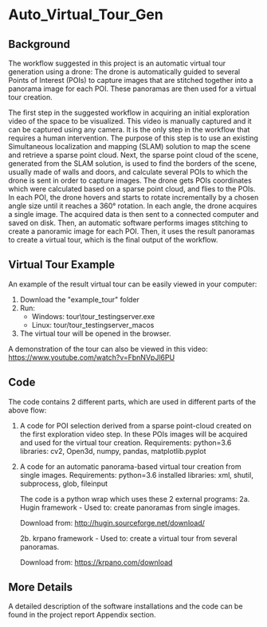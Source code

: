 # Auto_Virtual_Tour_Gen

## Background
The workflow suggested in this project is an automatic virtual tour generation using a drone:
The drone is automatically guided to several Points of Interest (POIs) to capture images that are stitched together into 
a panorama image for each POI. These panoramas are then used for a virtual tour creation.

The first step in the suggested workflow in acquiring an initial exploration video of the space to be visualized.
This video is manually captured and it can be captured using any camera. It is the only step in the workflow that 
requires a human intervention. The purpose of this step is to use an existing Simultaneous localization and mapping (SLAM)
solution to map the scene and retrieve a sparse point cloud.
Next, the sparse point cloud of the scene, generated from the SLAM solution, is used to find the borders of the scene, 
usually made of walls and doors, and calculate several POIs to which the drone is sent in order to capture images.
The drone gets POIs coordinates which were calculated based on a sparse point cloud, and flies to the POIs.
In each POI, the drone hovers and starts to rotate incrementally by a chosen angle size until it reaches a 360° rotation.
In each angle, the drone acquires a single image. The acquired data is then sent to a connected computer and saved on disk.
Then, an automatic software performs images stitching to create a panoramic image for each POI.
Then, it uses the result panoramas to create a virtual tour, which is the final output of the workflow.


## Virtual Tour Example
An example of the result virtual tour can be easily viewed in your computer:
1. Download the "example_tour" folder
2. Run:
    - Windows: tour\tour_testingserver.exe
    - Linux: tour/tour_testingserver_macos
3. The virtual tour will be opened in the browser.


A demonstration of the tour can also be viewed in this video:
https://www.youtube.com/watch?v=FbnNVpJl6PU

## Code
The code contains 2 different parts, which are used in different parts of the above flow:

1. A code for POI selection derived from a sparse point-cloud created on the first exploration video step.
    In these POIs images will be acquired and used for the virtual tour creation.
    Requirements:
    python=3.6
    libraries: cv2, Open3d, numpy, pandas, matplotlib.pyplot


2. A code for an automatic panorama-based virtual tour creation from single images.
    Requirements:
    python=3.6
    installed libraries: xml, shutil, subprocess, glob, fileinput

    The code is a python wrap which uses these 2 external programs:
    2a. Hugin framework - Used to: create panoramas from single images.
    
    Download from: 
    http://hugin.sourceforge.net/download/

    2b. krpano framework - Used to: create a virtual tour from several panoramas.
        
    Download from: 
	https://krpano.com/download


## More Details
A detailed description of the software installations and the code can be found in the project report Appendix section.


